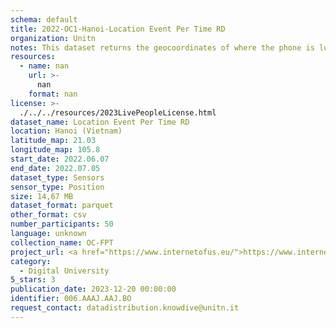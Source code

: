 ```yaml
---
schema: default
title: 2022-OC1-Hanoi-Location Event Per Time RD
organization: Unitn
notes: This dataset returns the geocoordinates of where the phone is located. The dataset was collected as part of the WeNet project, a Horizon 2020 funded project that aims at developing a diversity-aware, machine-mediated paradigm for social interactions. It collected information on the eating/drinking activities of the students of the FPT University.
resources:
  - name: nan
    url: >-
      nan
    format: nan
license: >-
  ./../../resources/2023LivePeopleLicense.html
dataset_name: Location Event Per Time RD
location: Hanoi (Vietnam)
latitude_map: 21.03
longitude_map: 105.8
start_date: 2022.06.07
end_date: 2022.07.05
dataset_type: Sensors
sensor_type: Position
size: 14,67 MB
dataset_format: parquet
other_format: csv
number_participants: 50
language: unknown
collection_name: OC-FPT
project_url: <a href="https://www.internetofus.eu/">https://www.internetofus.eu/</a>
category:
  - Digital University
5_stars: 3
publication_date: 2023-12-20 00:00:00
identifier: 006.AAAJ.AAJ.BO
request_contact: datadistribution.knowdive@unitn.it
---
```

